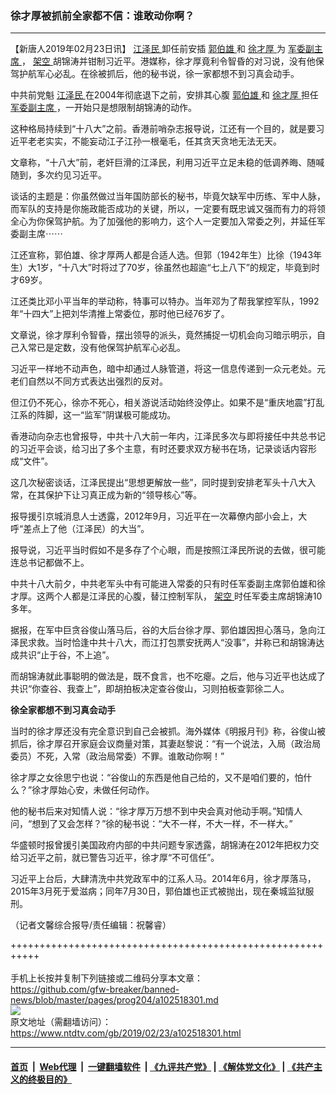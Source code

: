 ### 徐才厚被抓前全家都不信：谁敢动你啊？
------------------------

<div class="post_content">
 <p>
  【新唐人2019年02月23日讯】
  <a href="https://www.ntdtv.com/gb/江泽民.htm">
   江泽民
  </a>
  卸任前安插
  <a href="https://www.ntdtv.com/gb/郭伯雄.htm">
   郭伯雄
  </a>
  和
  <a href="https://www.ntdtv.com/gb/徐才厚.htm">
   徐才厚
  </a>
  为
  <a href="https://www.ntdtv.com/gb/军委副主席.htm">
   军委副主席
  </a>
  ，
  <a href="https://www.ntdtv.com/gb/架空.htm">
   架空
  </a>
  胡锦涛并钳制习近平。港媒称，徐才厚竟利令智昏的对习说，没有他保驾护航军心必乱。在徐被抓后，他的秘书说，徐一家都想不到习真会动手。
 </p>
 <p>
  中共前党魁
  <a href="https://www.ntdtv.com/gb/江泽民.htm">
   江泽民
  </a>
  在2004年彻底退下之前，安排其心腹
  <a href="https://www.ntdtv.com/gb/郭伯雄.htm">
   郭伯雄
  </a>
  和
  <a href="https://www.ntdtv.com/gb/徐才厚.htm">
   徐才厚
  </a>
  担任
  <a href="https://www.ntdtv.com/gb/军委副主席.htm">
   军委副主席
  </a>
  ，一开始只是想限制胡锦涛的动作。
 </p>
 <p>
  这种格局持续到“十八大”之前。香港前哨杂志报导说，江还有一个目的，就是要习近平老老实实，不能妄动江子江孙一根毫毛，任其贪天贪地无法无天。
 </p>
 <p>
  文章称，“十八大”前，老奸巨滑的江泽民，利用习近平立足未稳的低调养晦、随喊随到，多次约见习近平。
 </p>
 <p>
  谈话的主题是：你虽然做过当年国防部长的秘书，毕竟欠缺军中历练、军中人脉，而军队的支持是你施政能否成功的关键，所以，一定要有既忠诚又强而有力的将领全心为你保驾护航。为了加强他的影响力，这个人一定要加入常委之列，并延任军委副主席⋯⋯
 </p>
 <p>
  江还宣称，郭伯雄、徐才厚两人都是合适人选。但郭（1942年生）比徐（1943年生）大1岁，“十八大”时将过了70岁，徐虽然也超逾“七上八下”的规定，毕竟到时才69岁。
 </p>
 <p>
  江还类比邓小平当年的举动称，特事可以特办。当年邓为了帮我掌控军队，1992年“十四大”上把刘华清推上常委位，那时他已经76岁了。
 </p>
 <p>
  文章说，徐才厚利令智昏，摆出领导的派头，竟然捕捉一切机会向习暗示明示，自己入常已是定数，没有他保驾护航军心必乱。
 </p>
 <p>
  习近平一样地不动声色，暗中却通过人脉管道，将这一信息传递到一众元老处。元老们自然以不同方式表达出强烈的反对。
 </p>
 <p>
  但江仍不死心，徐亦不死心，相关游说活动始终没停止。如果不是“重庆地震”打乱江系的阵脚，这一“监军”阴谋极可能成功。
 </p>
 <p>
  香港动向杂志也曾报导，中共十八大前一年内，江泽民多次与即将接任中共总书记的习近平会谈，给习出了多个主意，有时还要求双方秘书在场，记录谈话内容形成“文件”。
 </p>
 <p>
  这几次秘密谈话，江泽民提出“思想更解放一些”，同时提到安排老军头十八大入常，在其保护下让习真正成为新的“领导核心”等。
 </p>
 <p>
  报导援引京城消息人士透露，2012年9月，习近平在一次幕僚内部小会上，大呼“差点上了他（江泽民）的大当”。
 </p>
 <p>
  报导说，习近平当时假如不是多存了个心眼，而是按照江泽民所说的去做，很可能连总书记都做不上。
 </p>
 <p>
  中共十八大前夕，中共老军头中有可能进入常委的只有时任军委副主席郭伯雄和徐才厚。这两个人都是江泽民的心腹，替江控制军队，
  <a href="https://www.ntdtv.com/gb/架空.htm">
   架空
  </a>
  时任军委主席胡锦涛10多年。
 </p>
 <p>
  据报，在军中巨贪谷俊山落马后，谷的大后台徐才厚、郭伯雄因担心落马，急向江泽民求救。当时恰逢中共十八大，而江打包票安抚两人“没事”，并称已和胡锦涛达成共识“止于谷，不上追”。
 </p>
 <p>
  而胡锦涛就此事聪明的做法是，既不食言，也不吃瘪。之后，他与习近平也达成了共识“你查谷、我查上”，即胡拍板决定查谷俊山，习则拍板查郭徐二人。
 </p>
 <p>
  <strong>
   徐全家都想不到习真会动手
  </strong>
 </p>
 <p>
  当时的徐才厚还没有完全意识到自己会被抓。海外媒体《明报月刊》称，谷俊山被抓后，徐才厚召开家庭会议商量对策，其妻赵黎说：“有一个说法，入局（政治局委员）不死，入常（政治局常委）不罪。谁敢动你啊！”
 </p>
 <p>
  徐才厚之女徐思宁也说：“谷俊山的东西是他自己给的，又不是咱们要的，怕什么？”徐才厚始心安，未做任何动作。
 </p>
 <p>
  他的秘书后来对知情人说：“徐才厚万万想不到中央会真对他动手啊。”知情人问，“想到了又会怎样？”徐的秘书说：“大不一样，不大一样，不一样大。”
 </p>
 <p>
  华盛顿时报曾援引美国政府内部的中共问题专家透露，胡锦涛在2012年把权力交给习近平之前，就已警告习近平，徐才厚“不可信任”。
 </p>
 <p>
  习近平上台后，大肆清洗中共党政军中的江系人马。2014年6月，徐才厚落马，2015年3月死于爱滋病；同年7月30日，郭伯雄也正式被抛出，现在秦城监狱服刑。
 </p>
 <p>
  （记者文馨综合报导/责任编辑：祝馨睿）
 </p>
 <div class="single_ad">
 </div>
</div>

+++++++++++++++++++++++++++++++++++++++++++++++++++++++++++<br/><br/>
手机上长按并复制下列链接或二维码分享本文章：<br/>
https://github.com/gfw-breaker/banned-news/blob/master/pages/prog204/a102518301.md <br/>
<a href='https://github.com/gfw-breaker/banned-news/blob/master/pages/prog204/a102518301.md'><img src='https://github.com/gfw-breaker/banned-news/blob/master/pages/prog204/a102518301.md.png'/></a> <br/>
原文地址（需翻墙访问）：https://www.ntdtv.com/gb/2019/02/23/a102518301.html


------------------------
#### [首页](https://github.com/gfw-breaker/banned-news/blob/master/README.md) &nbsp;|&nbsp; [Web代理](https://github.com/labour-camp/helloworld) &nbsp;|&nbsp; [一键翻墙软件](https://github.com/gfw-breaker/nogfw/blob/master/README.md) &nbsp;| [《九评共产党》](https://github.com/gfw-breaker/9ping.md/blob/master/README.md#九评之一评共产党是什么) | [《解体党文化》](https://github.com/gfw-breaker/jtdwh.md/blob/master/README.md) | [《共产主义的终极目的》](https://github.com/gfw-breaker/gczydzjmd.md/blob/master/README.md)


